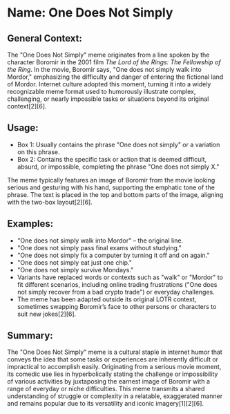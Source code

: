 # Name: One Does Not Simply

## General Context:
The "One Does Not Simply" meme originates from a line spoken by the character Boromir in the 2001 film *The Lord of the Rings: The Fellowship of the Ring*. In the movie, Boromir says, "One does not simply walk into Mordor," emphasizing the difficulty and danger of entering the fictional land of Mordor. Internet culture adopted this moment, turning it into a widely recognizable meme format used to humorously illustrate complex, challenging, or nearly impossible tasks or situations beyond its original context[2][6].

## Usage:
* Box 1: Usually contains the phrase "One does not simply" or a variation on this phrase.
* Box 2: Contains the specific task or action that is deemed difficult, absurd, or impossible, completing the phrase "One does not simply X."

The meme typically features an image of Boromir from the movie looking serious and gesturing with his hand, supporting the emphatic tone of the phrase. The text is placed in the top and bottom parts of the image, aligning with the two-box layout[2][6].

## Examples:
* "One does not simply walk into Mordor" – the original line.
* "One does not simply pass final exams without studying."
* "One does not simply fix a computer by turning it off and on again."
* "One does not simply eat just one chip."
* "One does not simply survive Mondays."
* Variants have replaced words or contexts such as "walk" or "Mordor" to fit different scenarios, including online trading frustrations ("One does not simply recover from a bad crypto trade") or everyday challenges.
* The meme has been adapted outside its original LOTR context, sometimes swapping Boromir’s face to other persons or characters to suit new jokes[2][6].

## Summary:
The "One Does Not Simply" meme is a cultural staple in internet humor that conveys the idea that some tasks or experiences are inherently difficult or impractical to accomplish easily. Originating from a serious movie moment, its comedic use lies in hyperbolically stating the challenge or impossibility of various activities by juxtaposing the earnest image of Boromir with a range of everyday or niche difficulties. This meme transmits a shared understanding of struggle or complexity in a relatable, exaggerated manner and remains popular due to its versatility and iconic imagery[1][2][6].